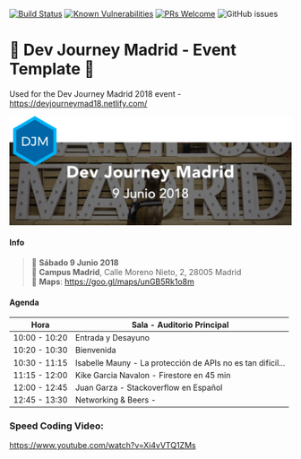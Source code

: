 [![Build Status](https://travis-ci.org/DevJourneyMadrid/june-18.svg?branch=master)](https://travis-ci.org/DevJourneyMadrid/june-18)
[![Known Vulnerabilities](https://snyk.io/test/github/DevJourneyMadrid/june-18/badge.svg?targetFile=package.json)](https://snyk.io/test/github/DevJourneyMadrid/june-18?targetFile=package.json)
[![PRs Welcome](https://img.shields.io/badge/PRs-welcome-brightgreen.svg?style=flat)](https://github.com/DevJourneyMadrid/june-18/pulls)
![GitHub issues](https://img.shields.io/github/issues/DevJourneyMadrid/june-18.svg)



# :dog: Dev Journey Madrid - Event Template :gem:
Used for the Dev Journey Madrid 2018 event - https://devjourneymad18.netlify.com/

![djm18](./src/assets/img/main.png)

#### Info
> 📅 __Sábado 9 Junio 2018__  
> 📌 __Campus Madrid__, Calle Moreno Nieto, 2, 28005 Madrid   
> 📍 __Maps__: https://goo.gl/maps/unGB5Rk1o8m

#### Agenda 

| Hora          | Sala - Auditorio Principal                |
| ------------- | --------------------------------------    |
| 10:00 - 10:20 | Entrada y Desayuno                        |
| 10:20 - 10:30 | Bienvenida                                |
| 10:30 - 11:15 | Isabelle Mauny - La protección de APIs no es tan difícil...  |
| 11:15 - 12:00 | Kike Garcia Navalon - Firestore en 45 min |
| 12:00 - 12:45 | Juan Garza - Stackoverflow en Español     |
| 12:45 - 13:30 | Networking & Beers -                      |

### Speed Coding Video:

https://www.youtube.com/watch?v=Xi4vVTQ1ZMs
